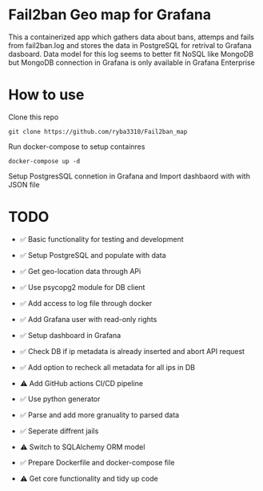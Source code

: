 # Fail2ban Geo map for Grafana


This a containerized app which gathers data about bans, attemps and fails from fail2ban.log and stores the data in PostgreSQL for retrival to Grafana dasboard.
Data model for this log seems to better fit NoSQL like MongoDB but MongoDB connection in Grafana is only available in Grafana Enterprise


# How to use
Clone this repo
```
git clone https://github.com/ryba3310/Fail2ban_map
```
Run docker-compose to setup containres
```
docker-compose up -d
```
Setup PostgresSQL  connetion in Grafana and Import dashbaord with with JSON file


# TODO

- ✅ Basic functionality for testing and development

- ✅ Setup PostgreSQL and populate with data

- ✅ Get geo-location data through APi

- ✅️ Use psycopg2 module for DB client

- ✅️  Add access to log file through docker

- ✅️  Add Grafana user with read-only rights

- ✅️  Setup dashboard in Grafana

- ✅️  Check DB if ip metadata is already inserted and abort API request

- ✅️  Add option to recheck all metadata for all ips in DB

- ⚠️  Add GitHub actions CI/CD pipeline

- ✅️  Use python generator

- ✅️  Parse and add more granuality to parsed data

- ✅️  Seperate diffrent jails

- ⚠️  Switch to SQLAlchemy ORM model

- ✅️  Prepare Dockerfile and docker-compose file

- ⚠️  Get core functionality and tidy up code
